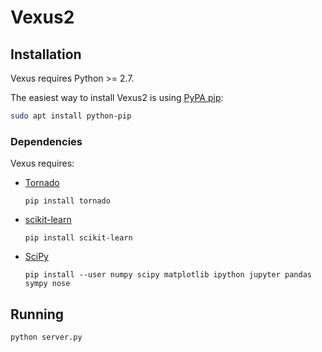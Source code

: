 # Vexus2

## Installation

Vexus requires Python >= 2.7.

The easiest way to install Vexus2 is using [PyPA pip](https://pip.pypa.io/):

```bash
sudo apt install python-pip
```

### Dependencies

Vexus requires:

* [Tornado](http://www.tornadoweb.org)

    `pip install tornado`

* [scikit-learn](http://scikit-learn.org)

    `pip install scikit-learn`

* [SciPy](https://www.scipy.org)

    `pip install --user numpy scipy matplotlib ipython jupyter pandas sympy nose`

## Running

```bash
python server.py
```
